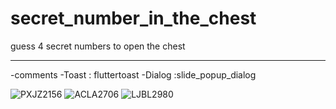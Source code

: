 # secret_number_in_the_chest

guess 4 secret numbers to open the chest

______________________

-comments
-Toast : fluttertoast
-Dialog :slide_popup_dialog

![PXJZ2156](https://user-images.githubusercontent.com/51720992/88725446-cad9d700-d134-11ea-9b26-77331a9fe589.JPG)
![ACLA2706](https://user-images.githubusercontent.com/51720992/88725458-cdd4c780-d134-11ea-83f4-fabbddf1397d.JPG)
![LJBL2980](https://user-images.githubusercontent.com/51720992/88725461-ce6d5e00-d134-11ea-9057-f626f8394b80.JPG)


